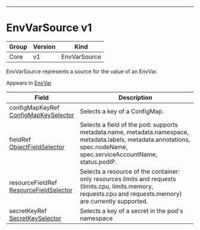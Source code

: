 

-----------
# EnvVarSource v1



Group        | Version     | Kind
------------ | ---------- | -----------
Core | v1 | EnvVarSource







EnvVarSource represents a source for the value of an EnvVar.

<aside class="notice">
Appears In <a href="#envvar-v1">EnvVar</a> </aside>

Field        | Description
------------ | -----------
configMapKeyRef <br /> [ConfigMapKeySelector](#configmapkeyselector-v1) | Selects a key of a ConfigMap.
fieldRef <br /> [ObjectFieldSelector](#objectfieldselector-v1) | Selects a field of the pod: supports metadata.name, metadata.namespace, metadata.labels, metadata.annotations, spec.nodeName, spec.serviceAccountName, status.podIP.
resourceFieldRef <br /> [ResourceFieldSelector](#resourcefieldselector-v1) | Selects a resource of the container: only resources limits and requests (limits.cpu, limits.memory, requests.cpu and requests.memory) are currently supported.
secretKeyRef <br /> [SecretKeySelector](#secretkeyselector-v1) | Selects a key of a secret in the pod's namespace






